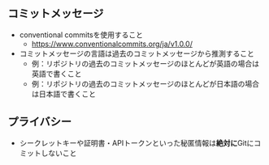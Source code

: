## コミットメッセージ

- conventional commitsを使用すること
  - https://www.conventionalcommits.org/ja/v1.0.0/
- コミットメッセージの言語は過去のコミットメッセージから推測すること
  - 例：リポジトリの過去のコミットメッセージのほとんどが英語の場合は英語で書くこと
  - 例：リポジトリの過去のコミットメッセージのほとんどが日本語の場合は日本語で書くこと

## プライバシー

- シークレットキーや証明書・APIトークンといった秘匿情報は**絶対に**Gitにコミットしないこと
